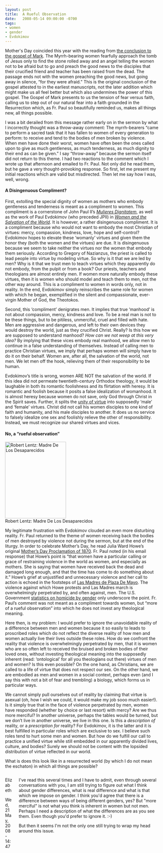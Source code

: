 ```yaml
---
layout: post
title:  A Rueful Observation
date:   2008-05-14 09:00:00 -0700
tags:
- women
- gender
- Evdokimov
---
```

<p>Mother's Day coincided this year with the reading from <a href="http://bible.oremus.org/?ql=77549211" target="_blank">the conclusion to the gospel of Mark</a>.  The Myrrh-bearing women fearfully approach the tomb of Jesus only to find the stone rolled away and an angel telling the women not to be afraid but to go and preach the good news to the disciples that their crucified friend and teacher has been raised from the dead.  The passage ends not with the women preaching the good news, but going away in silence, “for they were afraid.”  This is the original conclusion of the gospel attested to in the earliest manuscripts, not the later addition which might make us all feel better but which also undermines the power of this gospel.  The Gospel of Mark presents to us the tension of fear versus faith, calling us to step out of our natural fear into a faith grounded in the Resurrection which, as Fr. Paul so beautifully reminded us, makes all things new, all things possible.</p>
<p>I was a bit derailed from this message rather early on in the sermon by what I incorrectly thought was a throw-away comment: The myrrh-bearers “came to perform a sacred task that it has fallen to women of every generation to perform: to receive and tend to the bodies of men broken by violence.  When men have done their worst, women have often been the ones called upon to give as much gentleness, as much tenderness, as much dignity to their end as can be given.”  I say “throw-away” because the sermon itself did not return to this theme.  I had two reactions to the comment which I wrote up that afternoon and emailed to Fr. Paul.  Not only did he read them, but he gave a very thought-provoking response.  So first, let me present my initial reactions which are valid but misdirected.  Then let me say how I was, well, wrong.</p>
<h4>A Disingenuous Compliment?</h4>
<p>First, extolling the special dignity of women as mothers who embody gentleness and tenderness is meant as a compliment to women.  This compliment is a cornerstone of John Paul II’s <a href="http://www.vatican.va/holy_father/john_paul_ii/apost_letters/documents/hf_jp-ii_apl_15081988_mulieris-dignitatem_en.html" target="_blank"><em>Mulieres Dignitatem</em></a>, as well as the work of Paul Evdokimov (who preceded JPII) in <em><a href="http://books.google.com/books?hl=en&amp;id=7MolZ_QDeaUC&amp;dq=women+and+the+salvation+of+the+world+evdokimov&amp;printsec=frontcover&amp;source=web&amp;ots=KkO3o2qhf3&amp;sig=Fao5d7pIxN2dMxt1mgJKk9cD8nI" target="_blank">Women and the Salvation of the World</a></em>.  It is however, a rather disingenuous compliment.  It is a compliment because who would not want to embody the most Christian of virtues: mercy, compassion, kindness, love, hope and self-control?  Evdokimov hopes to elevate these ‘womanly’ virtues and given them the honor they (both the women and the virtues) are due.  It is disingenuous because we seem to take neither the virtues nor the women that embody them seriously.  According to Gregory of Nazianzus, the priest is called to lead people into virtue by modeling virtue.  So why is it that we are led by men?  Why is it that we trust men to teach virtues which they apparently do not embody, from the pulpit or from a book?  Our priests, teachers and theologians are almost entirely men.  If women more naturally embody these virtues, then it is women who should model and teach them to men, not the other way around.  This is a compliment to women in words only, not in reality.  In the end, Evdokimov simply reinscribes the same role for women with which he began, exemplified in the silent and compassionate, ever-virgin Mother of God, the Theotokos.</p>
<p>Second, this ‘compliment’ denigrates men.  It implies that true ‘manhood’ is not about compassion, mercy, kindness and love.  To be a real man is not to be these things, but to be pitiless, unmerciful, cruel and filled with hate.  Men are aggressive and dangerous, and left to their own devices they would destroy the world, just as they crucified Christ.  Really?  Is this how we are supposed to understand manhood?  <em>How can we not weep at this very idea?</em>  By implying that these vices embody real manhood, we allow men to continue in a false understanding of themselves.  Instead of calling men to practice Christian virtues, we imply that perhaps women will simply have to do it on their behalf.  Women are, after all, the salvation of the world, not men.  We let men off the hook, relieving them of their responsibility to be human.
</p>
<p>Evdokimov’s title is wrong, women ARE NOT the salvation of the world.  If this idea did not permeate twentieth-century Orthodox theology, it would be laughable in both its romantic foolishness and its flirtation with heresy.  It is romantic and foolish because it posits a false idealization of womanhood.  It is almost heresy because women do not save, only God through Christ in the Spirit saves.  Further, it splits the <a href="../../feb/29/the-unity-virtue/index.html" target="_blank">unity of virtue</a> into supposedly ‘male’ and ‘female’ virtues.  Christ did not call his women disciples to one kind of faith and humanity, and his male disciples to another.  It does us no service to falsely idealize one sex and foolishly relieve the other of responsibility.  Instead, we must recognize our shared virtues and vices.</p>
<h4>No, a “rueful observation”</h4>
<fgure class="image"><a href="https://www.trinitystores.com/artwork/mother-disappeared" target="_blank"><img src="/asssets/images/robert-lentz-the-virgin-of-the-disappeared-1986.jpeg" alt="Robert Lentz: Madre De Los Desaparecidos" title="Robert Lentz: Madre De Los Desaparecidos" width="200" height="251" class="right" /></a><div class="caption"><span">Robert Lentz: Madre De Los Desaparecidos</div></figure>
<p>
My legitimate frustration with Evdokimov clouded an even more disturbing reality.  Fr. Paul returned to the theme of women receiving back the bodies of men destroyed by violence not during the sermon, but at the end of the liturgy.  In order to celebrate Mother’s Day, he read Julia Ward Howe’s original <a href="/2008/05/10/A-Radical-MothersDay.html" target="_blank">Mother’s Day Proclamation of 1870</a>.  Fr. Paul noted (in his email response) that Howe’s point is “that women have a particular calling or grace of restraining violence in the world as women, and especially as mothers.  She is saying that women have received back the dead and damaged long enough, and that the time has come to do something about it.”  Howe’s grief at unjustified and unnecessary violence and her call to action is echoed in the footsteps of <a href="http://www.madres.org/" target="_blank">Las Madres de Plaza De Mayo</a>. The violence against which Howe protests and Las Madres march is overwhelmingly perpetrated by, and often against, men.  The U.S. Government <a href="http://www.ojp.usdoj.gov/bjs/homicide/gender.htm" target="_blank">statistics on homicide by gender</a> only underscore the point.  Fr. Paul’s comment was not meant as a compliment towards women, but “more of a rueful observation” into which he does not invest any theological meaning.</p>
<p>Here then, is my problem: I would prefer to ignore the unavoidable reality of a difference between men and women because it so easily to leads to proscribed roles which do not reflect the diverse reality of how men and women actually live their lives outside these roles.  How do we confront the reality that violence is overwhelmingly perpetrated by men, that it is women who are so often left to received the bruised and broken bodies of their loved ones, without investing theological meaning into the supposedly inherent (read: ‘ontological’ for all you theologians out there) virtues of men and women?  Is this even possible?  On the one hand, as Christians, we are called to a life of virtue that does not respect our sex.  On the other hand, we are embodied as men and women in a social context, perhaps even (and I say this with not a bit of fear and trembling) a biology, which forms us in particular ways.  
</p>
<p>We cannot simply pull ourselves out of reality by claiming that virtue is asexual (oh, how I wish we could, it would make my job sooo much easier!).  Is it simply true that in the face of violence perpetrated by men, women have responded (whether by choice or last resort) with mercy?  Are we thus more merciful?  In another universe, perhaps the tables would be turned, but we don’t live in another universe, we live in this one.  Is this a <em>description of</em> reality, or a <em>prescription for</em> reality?  For Evdokimov, it is the latter and it is best fulfilled in particular roles which are exclusive to sex.  I believe such roles tend to hurt some men and women.  But how do we fulfill our call to practice a unified virtue while still embedded in our apparently divided lives, culture, and bodies?  Surely we should not be content with the lopsided distribution of virtue reflected in our world.</p>
<p>What is does this look like in a resurrected world (by which I do not mean the eschaton) in which all things are possible?</p>

<div class="comments">
  <div class="comment columns first">
    <div class="column comment-info">
      <p class="author">Elizabeth</p>
      <p class="meta-date">Wed, 21 May, 2008 - 14:47</p>
    </div>
    <div class="column comment-body">
      <p>I've read this several times and I have to admit, even through several conversations with you, I am still trying to figure out what I think about gender differences, what is real difference and what is that which we impose on gender.  I think you'd agree that there is a difference between ways of being different genders, yes?  But "more merciful" is not what you think is inherent in women but not men.  Perhaps I need a description of what the differences are as you see them.  Even though you'd prefer to ignore it.  :-)</p>
      <p>But then it seems I'm not the only one still trying to wrap my head around this issue.</p>
    </div>
  </div>
</div>
